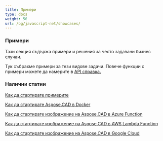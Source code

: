 ```yaml
---
title: Примери
type: docs
weight: 50
url: /bg/javascript-net/showcases/
---
```


### **Примери**
Тази секция съдържа примери и решения за често задавани бизнес случаи.

Тук събрахме примери за тези видове задачи. Повече функции с примери можете да намерите в [API справка.](https://apireference.aspose.com/cad/net)
### **Налични статии**

[Как да стартирате примерите](/bg/cad/net/how-to-run-the-examples/)

[Как да стартирате Aspose.CAD в Docker](/bg/cad/net/how-to-run-aspose-cad-in-docker/)

[Как да стартирате изображение на Aspose.CAD в Azure Function](/bg/cad/net/how-to-run-aspose-cad-docker-image-in-azure-function/) 

[Как да стартирате изображение на Aspose.CAD в AWS Lambda Function](/bg/cad/net/how-to-run-aspose-cad-docker-image-in-aws-lambda-function/)

[Как да стартирате изображение на Aspose.CAD в Google Cloud](/bg/cad/net/how-to-run-aspose-cad-docker-image-in-google-cloud/)
